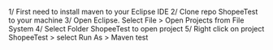 1/ First need to install maven to your Eclipse IDE
2/ Clone repo ShopeeTest to your machine
3/ Open Eclipse. Select File > Open Projects from File System
4/ Select Folder ShopeeTest to open project
5/ Right click on project ShopeeTest > select Run As > Maven test

